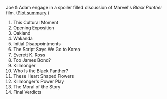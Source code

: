 



Joe & Adam engage in a spoiler filled discussion of Marvel's *Black Panther* film. ([Plot summary](http://marvelcinematicuniverse.wikia.com/wiki/Black_Panther_(film)).)

01. This Cultural Moment
01. Opening Exposition
01. Oakland
01. Wakanda
01. Initial Disappointments
01. The Script Says We Go to Korea
01. Everett K. Ross
01. Too James Bond?
01. Killmonger
01. Who Is the Black Panther?
01. These Heart Shaped Flowers
01. Killmonger's Power Play
01. The Moral of the Story
01. Final Verdicts
